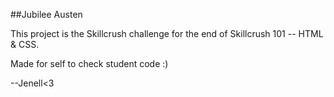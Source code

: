 ##Jubilee Austen

This project is the Skillcrush challenge for the end of Skillcrush 101 -- HTML & CSS.

Made for self to check student code :)

--Jenell<3
